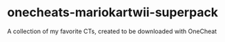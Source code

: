 # onecheats-mariokartwii-superpack
A collection of my favorite CTs, created to be downloaded with OneCheat
